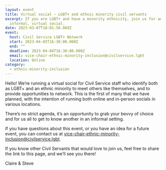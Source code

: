 ```yaml
---
layout: event
title: Virtual social – LGBT+ and ethnic minority civil servants
excerpt: If you are LGBT+ and have a minority ethnicity, join us for an
  informal, virtual social.
date: 2023-03-07T18:01:58.869Z
event:
  host: Civil Service LGBT+ Network
  start: 2023-04-05T16:30:00.000Z
  end: ""
  deadline: 2023-04-04T16:30:00.000Z
  email: vice-chair-ethnic-minority-inclusion@civilservice.lgbt
  location: Online
category:
  - ethnic-minority-inclusion
---
```


Hello! We’re running a virtual social for Civil Service staff who identify both as LGBT+ and an ethnic minority to meet others like themselves, and to provide opportunities to network. This is the first of many that we have planned, with the intention of running both online and in-person socials in various locations.

 

There’s no strict agenda, it’s an opportunity to grab your bevvy of choice and for us all to get to know another in an informal setting.

 

If you have questions about this event, or you have an idea for a future event, you can contact us at  <vice-chair-ethnic-minority-inclusion@civilservice.lgbt>.

 

If you know other Civil Servants that would love to join us, feel free to share the link to this page, and we’ll see you there!

 

Claire & Steve